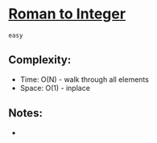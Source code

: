 # [Roman to Integer](https://leetcode.com/problems/roman-to-integer)
`easy`

## Complexity:  
- Time: O(N) - walk through all elements 
- Space: O(1) - inplace

## Notes:  
- 
